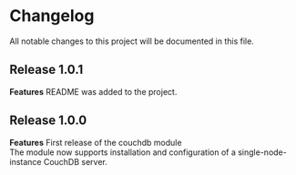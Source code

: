 # Changelog

All notable changes to this project will be documented in this file.

## Release 1.0.1

**Features**
README was added to the project.


## Release 1.0.0

**Features**
First release of the couchdb module    
The module now supports installation and configuration of a single-node-instance CouchDB server.

